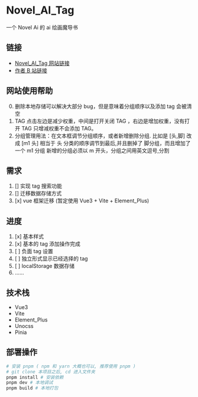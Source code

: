 # Novel_AI_Tag

一个 Novel Ai 的 ai 绘画魔导书

## 链接

-   [Novel_AI_Tag 网站链接](https://thereisnospon.github.io/NovelAiTag/)
-   [作者 B 站链接](https://space.bilibili.com/6537379)

## 网站使用帮助

0. 删除本地存储可以解决大部分 bug，但是意味着分组顺序以及添加 tag 会被清空
1. TAG 点击左边是减少权重，中间是打开关闭 TAG ，右边是增加权重，没有打开 TAG 只增减权重不会添加 TAG。
2. 分组管理用法：在文本框调节分组顺序，或者新增删除分组. 比如是 [头,脚] 改成 [m1 头] 相当于 头 分类的顺序调节到最后,并且删掉了 脚分组，而且增加了一个 m1 分组 新增的分组必须以 m 开头，分组之间用英文逗号,分割

## 需求

1. [] 实现 tag 搜索功能
2. [] 迁移数据存储方式
3. [x] vue 框架迁移 (暂定使用 Vue3 + Vite + Element_Plus)

## 进度

1. [x] 基本样式
2. [x] 基本的 tag 添加操作完成
3. [ ] 负面 tag 设置
4. [ ] 独立形式显示已经选择的 tag
5. [ ] localStorage 数据存储
6. ......

## 技术栈

-   Vue3
-   Vite
-   Element_Plus
-   Unocss
-   Pinia

## 部署操作

```bash
# 安装 pnpm ( npm 和 yarn 大概也可以, 推荐使用 pnpm )
# git clone 本项目之后, cd 进入文件夹
pnpm install # 安装依赖
pnpm dev # 本地调试
pnpm build # 本地打包

```
